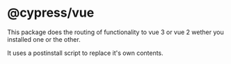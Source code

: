 # @cypress/vue

This package does the routing of functionality to vue 3 or vue 2 wether you installed one or the other.

It uses a postinstall script to replace it's own contents.
